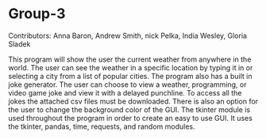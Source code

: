 # Group-3
Contributors:
Anna Baron,
Andrew Smith,
nick Pelka,
India Wesley,
Gloria Sladek

This program will show the user the current weather from anywhere in the world.
The user can see the weather in a specific location by typing it in or selecting a city from a list of popular cities.
The program also has a built in joke generator. The user can choose to view a weather, programming, or video game joke and view it with a delayed punchline.
To access all the jokes the attached csv files must be downloaded.
There is also an option for the user to change the background color of the GUI.
The tkinter module is used throughout the program in order to create an easy to use GUI.
It uses the tkinter, pandas, time, requests, and random modules.
